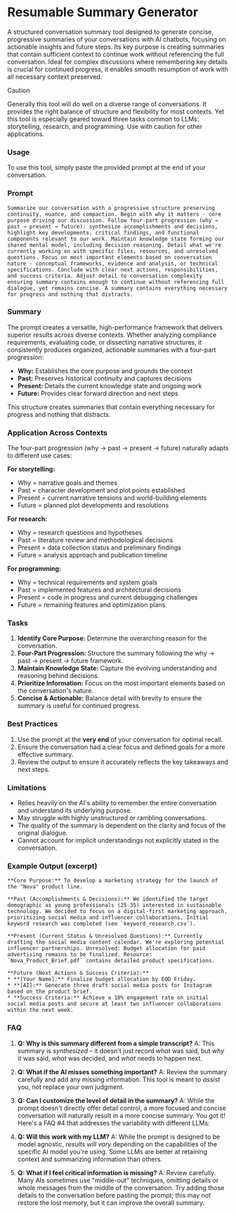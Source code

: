 # Resumable Summary Generator

A structured conversation summary tool designed to generate concise, progressive summaries of your conversations with AI chatbots, focusing on actionable insights and future steps. Its key purpose is creating summaries that contain sufficient context to continue work without referencing the full conversation. Ideal for complex discussions where remembering key details is crucial for continued progress, it enables smooth resumption of work with all necessary context preserved.

> [!CAUTION]
> Generally this tool will do well on a diverse range of conversations. It provides the right balance of structure and flexibility for most contexts. Yet this tool is especially geared toward three tasks common to LLMs: storytelling, research, and programming. Use with caution for other applications.

### Usage
To use this tool, simply paste the provided prompt at the end of your conversation.

### Prompt
```
Summarize our conversation with a progressive structure preserving continuity, nuance, and compaction. Begin with why it matters - core purpose driving our discussion. Follow four-part progression (why → past → present → future): synthesize accomplishments and decisions, highlight key developments, critical findings, and functional components relevant to our work. Maintain knowledge state forming our shared mental model, including decision reasoning. Detail what we're currently working on with specific files, resources, and unresolved questions. Focus on most important elements based on conversation nature - conceptual frameworks, evidence and analysis, or technical specifications. Conclude with clear next actions, responsibilities, and success criteria. Adjust detail to conversation complexity ensuring summary contains enough to continue without referencing full dialogue, yet remains concise. A summary contains everything necessary for progress and nothing that distracts.
```

### Summary

The prompt creates a versatile, high-performance framework that delivers superior results across diverse contexts. Whether analyzing compliance requirements, evaluating code, or dissecting narrative structures, it consistently produces organized, actionable summaries with a four-part progression:

* **Why:** Establishes the core purpose and grounds the context
* **Past:** Preserves historical continuity and captures decisions
* **Present:** Details the current knowledge state and ongoing work
* **Future:** Provides clear forward direction and next steps

This structure creates summaries that contain everything necessary for progress and nothing that distracts.

### Application Across Contexts

The four-part progression (why → past → present → future) naturally adapts to different use cases:

**For storytelling:**
* Why = narrative goals and themes
* Past = character development and plot points established
* Present = current narrative tensions and world-building elements
* Future = planned plot developments and resolutions

**For research:**
* Why = research questions and hypotheses
* Past = literature review and methodological decisions
* Present = data collection status and preliminary findings
* Future = analysis approach and publication timeline

**For programming:**
* Why = technical requirements and system goals
* Past = implemented features and architectural decisions
* Present = code in progress and current debugging challenges
* Future = remaining features and optimization plans

### Tasks

1. **Identify Core Purpose:** Determine the overarching reason for the conversation.
2. **Four-Part Progression:** Structure the summary following the why → past → present → future framework.
3. **Maintain Knowledge State:** Capture the evolving understanding and reasoning behind decisions.
4. **Prioritize Information:** Focus on the most important elements based on the conversation's nature.
5. **Concise & Actionable:** Balance detail with brevity to ensure the summary is useful for continued progress.

### Best Practices

1. Use the prompt at the **very end** of your conversation for optimal recall.
2. Ensure the conversation had a clear focus and defined goals for a more effective summary.
3. Review the output to ensure it accurately reflects the key takeaways and next steps.

### Limitations

- Relies heavily on the AI's ability to remember the entire conversation and understand its underlying purpose.
- May struggle with highly unstructured or rambling conversations.
- The quality of the summary is dependent on the clarity and focus of the original dialogue.
- Cannot account for implicit understandings not explicitly stated in the conversation.

### Example Output (excerpt)

```
**Core Purpose:** To develop a marketing strategy for the launch of the "Nova" product line.

**Past (Accomplishments & Decisions):** We identified the target demographic as young professionals (25-35) interested in sustainable technology. We decided to focus on a digital-first marketing approach, prioritizing social media and influencer collaborations. Initial keyword research was completed (see `keyword_research.csv`).

**Present (Current Status & Unresolved Questions):** Currently drafting the social media content calendar. We're exploring potential influencer partnerships. Unresolved: Budget allocation for paid advertising remains to be finalized. Resource: `Nova_Product_Brief.pdf` contains detailed product specifications.

**Future (Next Actions & Success Criteria):** 
* **[Your Name]:** Finalize budget allocation by EOD Friday.
* **[AI]:** Generate three draft social media posts for Instagram based on the product brief.
* **Success Criteria:** Achieve a 10% engagement rate on initial social media posts and secure at least two influencer collaborations within the next week.
```

### FAQ

1. **Q: Why is this summary different from a simple transcript?**
   A: This summary is *synthesized* – it doesn't just record *what* was said, but *why* it was said, *what* was decided, and *what* needs to happen next.

2. **Q: What if the AI misses something important?**
   A: Review the summary carefully and add any missing information. This tool is meant to *assist* you, not replace your own judgment.

3. **Q: Can I customize the level of detail in the summary?**
   A: While the prompt doesn't directly offer detail control, a more focused and concise conversation will naturally result in a more concise summary.
You got it! Here's a FAQ #4 that addresses the variability with different LLMs:

4. **Q: Will this work with my LLM?**
   A: While the prompt is designed to be model agnostic, *results will vary* depending on the capabilities of the specific AI model you're using. Some LLMs are better at retaining context and summarizing information than others.

5. **Q: What if I feel critical information is missing?**
   A: Review carefully. Many AIs sometimes use "middle-out" techniques, omitting details or whole messages from the middle of the conversation. Try adding those details to the conversation before pasting the prompt; this may not restore the lost memory, but it can improve the overall summary.
